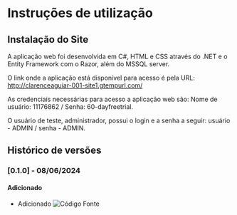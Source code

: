 # Instruções de utilização

## Instalação do Site

A aplicação web foi desenvolvida em C#, HTML e CSS através do .NET e o Entity Framework com o Razor, além do MSSQL server.

O link onde a aplicação está disponível para acesso é pela URL: http://clarenceaguiar-001-site1.gtempurl.com/

As credenciais necessárias para acesso a aplicação web são: Nome de usuário: 11176862 / Senha: 60-dayfreetrial.

O usuário de teste, administrador, possui o login e a senha a seguir: usuário - ADMIN / senha - ADMIN.

## Histórico de versões

### [0.1.0] - 08/06/2024
#### Adicionado
- Adicionado ![Código Fonte](../src/cabide-solidario)

